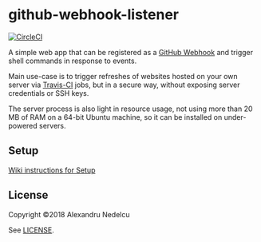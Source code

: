 # github-webhook-listener

[![CircleCI](https://circleci.com/gh/alexandru/github-webhook-listener.svg?style=svg)](https://circleci.com/gh/alexandru/github-webhook-listener)

A simple web app that can be registered as a
[GitHub Webhook](https://developer.github.com/webhooks/)
and trigger shell commands in response to events.

Main use-case is to trigger refreshes of websites hosted on your own
server via [Travis-CI](https://travis-ci.org/) jobs, but in a secure
way, without exposing server credentials or SSH keys.

The server process is also light in resource usage, not using more
than 20 MB of RAM on a 64-bit Ubuntu machine, so it can be installed
on under-powered servers.

## Setup

[Wiki instructions for Setup](https://github.com/alexandru/github-webhook-listener/wiki/Setup)

## License

Copyright ©2018 Alexandru Nedelcu

See [LICENSE](./LICENSE).
